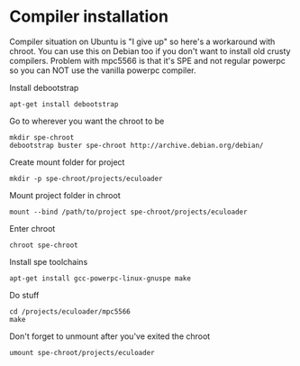 # Compiler installation

Compiler situation on Ubuntu is "I give up" so here's a workaround with chroot.
You can use this on Debian too if you don't want to install old crusty compilers.
Problem with mpc5566 is that it's SPE and not regular powerpc so you can NOT use the vanilla powerpc compiler.

Install debootstrap
```
apt-get install debootstrap
```

Go to wherever you want the chroot to be

```
mkdir spe-chroot
debootstrap buster spe-chroot http://archive.debian.org/debian/
```


Create mount folder for project
```
mkdir -p spe-chroot/projects/eculoader
```

Mount project folder in chroot
```
mount --bind /path/to/project spe-chroot/projects/eculoader
```

Enter chroot
```
chroot spe-chroot
```

Install spe toolchains
```
apt-get install gcc-powerpc-linux-gnuspe make
```

Do stuff
```
cd /projects/eculoader/mpc5566
make
```

Don't forget to unmount after you've exited the chroot
```
umount spe-chroot/projects/eculoader
```
